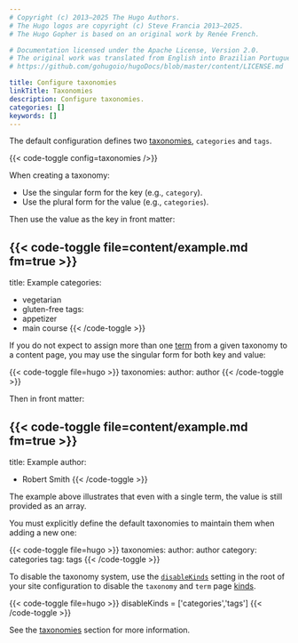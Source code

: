 ```yaml
---
# Copyright (c) 2013–2025 The Hugo Authors.
# The Hugo logos are copyright (c) Steve Francia 2013–2025.
# The Hugo Gopher is based on an original work by Renée French.

# Documentation licensed under the Apache License, Version 2.0.
# The original work was translated from English into Brazilian Portuguese.
# https://github.com/gohugoio/hugoDocs/blob/master/content/LICENSE.md

title: Configure taxonomies
linkTitle: Taxonomies
description: Configure taxonomies.
categories: []
keywords: []
---
```


The default configuration defines two [taxonomies](g), `categories` and `tags`.

{{< code-toggle config=taxonomies />}}

When creating a taxonomy:

- Use the singular form for the key (e.g., `category`).
- Use the plural form for the value (e.g., `categories`).

Then use the value as the key in front matter:

{{< code-toggle file=content/example.md fm=true >}}
---
title: Example
categories:
  - vegetarian
  - gluten-free
tags:
  - appetizer
  - main course
{{< /code-toggle >}}

If you do not expect to assign more than one [term](g) from a given taxonomy to a content page, you may use the singular form for both key and value:

{{< code-toggle file=hugo >}}
taxonomies:
  author: author
{{< /code-toggle >}}

Then in front matter:

{{< code-toggle file=content/example.md fm=true >}}
---
title: Example
author:
  - Robert Smith
{{< /code-toggle >}}

The example above illustrates that even with a single term, the value is still provided as an array.

You must explicitly define the default taxonomies to maintain them when adding a new one:

{{< code-toggle file=hugo >}}
taxonomies:
  author: author
  category: categories
  tag: tags
{{< /code-toggle >}}

To disable the taxonomy system, use the [`disableKinds`] setting in the root of your site configuration to disable the `taxonomy` and `term` page [kinds](g).

{{< code-toggle file=hugo >}}
disableKinds = ['categories','tags']
{{< /code-toggle >}}

[`disableKinds`]: /configuration/all/#disablekinds

See the [taxonomies] section for more information.

[taxonomies]: /content-management/taxonomies/
